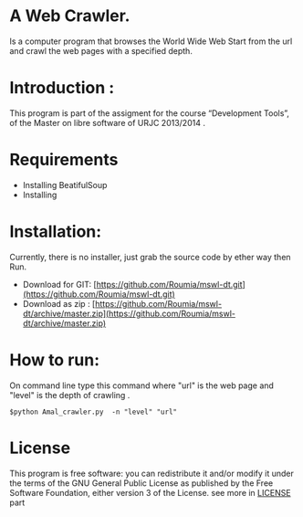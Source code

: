 A Web Crawler.
==============

Is a computer program that browses the World Wide Web Start from the url and crawl the web pages with a specified depth.

  Introduction :
=============
   This program is  part of the assigment for the course “Development Tools”, of the Master on libre software of URJC 2013/2014 .


  Requirements
=============
   * Installing  BeatifulSoup 
   * Installing 

 Installation:
 =============

   Currently, there is no installer, just grab the source code  by ether way then Run.
  * Download for GIT: [https://github.com/Roumia/mswl-dt.git](https://github.com/Roumia/mswl-dt.git)
  * Download as zip : [https://github.com/Roumia/mswl-dt/archive/master.zip](https://github.com/Roumia/mswl-dt/archive/master.zip)

 How to run:
 ===========

   On command line type this command where  "url" is the web page  and "level" is the depth of crawling .

    $python Amal_crawler.py  -n "level" "url"


 License
 ========

  This program is free software: you can redistribute it and/or modify
    it under the terms of the GNU General Public License as published by
    the Free Software Foundation, either version 3 of the License.
    see more in [LICENSE](https://github.com/Roumia/mswl-dt/blob/master/LICENSE) part

